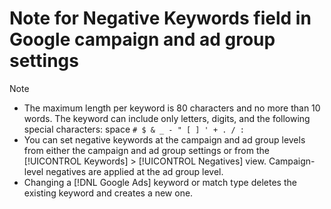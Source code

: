 # Note for Negative Keywords field in Google campaign and ad group settings

>[!NOTE]
>
>* The maximum length per keyword is 80 characters and no more than 10 words. The keyword can include only letters, digits, and the following special characters: space `# $ & _ - " [ ] ' + . / :`
>* You can set negative keywords at the campaign and ad group levels from either the campaign and ad group settings or from the [!UICONTROL Keywords] > [!UICONTROL Negatives] view. Campaign-level negatives are applied at the ad group level.
>* Changing a [!DNL Google Ads] keyword or match type deletes the existing keyword and creates a new one.
